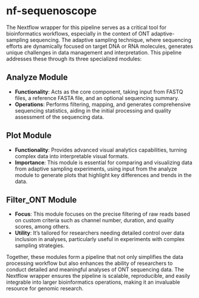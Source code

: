 # nf-sequenoscope

The Nextflow wrapper for this pipeline serves as a critical tool for bioinformatics workflows, especially in the context of ONT adaptive-sampling sequencing. The adaptive sampling technique, where sequencing efforts are dynamically focused on target DNA or RNA molecules, generates unique challenges in data management and interpretation. This pipeline addresses these through its three specialized modules:

## Analyze Module

- **Functionality**: Acts as the core component, taking input from FASTQ files, a reference FASTA file, and an optional sequencing summary.
- **Operations**: Performs filtering, mapping, and generates comprehensive sequencing statistics, aiding in the initial processing and quality assessment of the sequencing data.

## Plot Module

- **Functionality**: Provides advanced visual analytics capabilities, turning complex data into interpretable visual formats.
- **Importance**: This module is essential for comparing and visualizing data from adaptive sampling experiments, using input from the analyze module to generate plots that highlight key differences and trends in the data.

## Filter_ONT Module

- **Focus**: This module focuses on the precise filtering of raw reads based on custom criteria such as channel number, duration, and quality scores, among others.
- **Utility**: It’s tailored for researchers needing detailed control over data inclusion in analyses, particularly useful in experiments with complex sampling strategies.

Together, these modules form a pipeline that not only simplifies the data processing workflow but also enhances the ability of researchers to conduct detailed and meaningful analyses of ONT sequencing data. The Nextflow wrapper ensures the pipeline is scalable, reproducible, and easily integrable into larger bioinformatics operations, making it an invaluable resource for genomic research.

